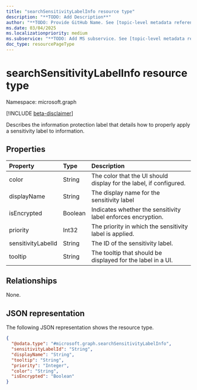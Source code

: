 ```yaml
---
title: "searchSensitivityLabelInfo resource type"
description: "**TODO: Add Description**"
author: "**TODO: Provide GitHub Name. See [topic-level metadata reference](https://aka.ms/msgo?pagePath=Document-APIs/Guidelines/Metadata)**"
ms.date: 03/04/2025
ms.localizationpriority: medium
ms.subservice: "**TODO: Add MS subservice. See [topic-level metadata reference](https://aka.ms/msgo?pagePath=Document-APIs/Guidelines/Metadata)**"
doc_type: resourcePageType
---
```


# searchSensitivityLabelInfo resource type

Namespace: microsoft.graph

[!INCLUDE [beta-disclaimer](../../includes/beta-disclaimer.md)]

Describes the information protection label that details how to properly apply a sensitivity label to information. 


## Properties
|Property|Type|Description|
|:---|:---|:---|
|color|String|The color that the UI should display for the label, if configured.|
|displayName|String|The display name for the sensitivity label|
|isEncrypted|Boolean|Indicates whether the sensitivity label enforces encryption.|
|priority|Int32|The priority in which the sensitivity label is applied.|
|sensitivityLabelId|String|The ID of the sensitivity label.|
|tooltip|String|The tooltip that should be displayed for the label in a UI.|

## Relationships
None.

## JSON representation
The following JSON representation shows the resource type.
<!-- {
  "blockType": "resource",
  "@odata.type": "microsoft.graph.searchSensitivityLabelInfo"
}
-->
``` json
{
  "@odata.type": "#microsoft.graph.searchSensitivityLabelInfo",
  "sensitivityLabelId": "String",
  "displayName": "String",
  "tooltip": "String",
  "priority": "Integer",
  "color": "String",
  "isEncrypted": "Boolean"
}
```

